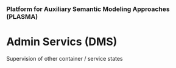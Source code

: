### Platform for Auxiliary Semantic Modeling Approaches (PLASMA)

# Admin Servics (DMS)

Supervision of other container / service states